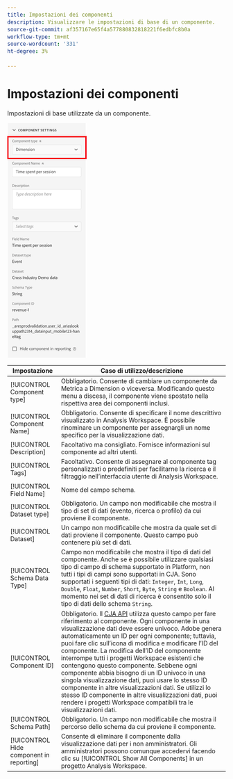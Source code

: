 ```yaml
---
title: Impostazioni dei componenti
description: Visualizzare le impostazioni di base di un componente.
source-git-commit: af357167e65f4a577880832818221f6edbfc8b0a
workflow-type: tm+mt
source-wordcount: '331'
ht-degree: 3%

---
```



# Impostazioni dei componenti

Impostazioni di base utilizzate da un componente.

![Impostazioni dei componenti](../assets/component-settings.png)

| Impostazione | Caso di utilizzo/descrizione |
| --- | --- |
| [!UICONTROL Component type] | Obbligatorio. Consente di cambiare un componente da Metrica a Dimension o viceversa. Modificando questo menu a discesa, il componente viene spostato nella rispettiva area dei componenti inclusi. |
| [!UICONTROL Component Name] | Obbligatorio. Consente di specificare il nome descrittivo visualizzato in Analysis Workspace. È possibile rinominare un componente per assegnargli un nome specifico per la visualizzazione dati. |
| [!UICONTROL Description] | Facoltativo ma consigliato. Fornisce informazioni sul componente ad altri utenti. |
| [!UICONTROL Tags] | Facoltativo. Consente di assegnare al componente tag personalizzati o predefiniti per facilitarne la ricerca e il filtraggio nell’interfaccia utente di Analysis Workspace. |
| [!UICONTROL Field Name] | Nome del campo schema. |
| [!UICONTROL Dataset type] | Obbligatorio. Un campo non modificabile che mostra il tipo di set di dati (evento, ricerca o profilo) da cui proviene il componente. |
| [!UICONTROL Dataset] | Un campo non modificabile che mostra da quale set di dati proviene il componente. Questo campo può contenere più set di dati. |
| [!UICONTROL Schema Data Type] | Campo non modificabile che mostra il tipo di dati del componente.  Anche se è possibile utilizzare qualsiasi tipo di campo di schema supportato in Platform, non tutti i tipi di campi sono supportati in CJA. Sono supportati i seguenti tipi di dati: `Integer`, `Int`, `Long`, `Double`, `Float`, `Number`, `Short`, `Byte`, `String` e `Boolean`. Al momento nei set di dati di ricerca è consentito solo il tipo di dati dello schema `String`. |
| [!UICONTROL Component ID] | Obbligatorio. Il [CJA API](https://adobe.io/cja-apis/docs) utilizza questo campo per fare riferimento al componente. Ogni componente in una visualizzazione dati deve essere univoco. Adobe genera automaticamente un ID per ogni componente; tuttavia, puoi fare clic sull’icona di modifica e modificare l’ID del componente. La modifica dell’ID del componente interrompe tutti i progetti Workspace esistenti che contengono questo componente. Sebbene ogni componente abbia bisogno di un ID univoco in una singola visualizzazione dati, puoi usare lo stesso ID componente in altre visualizzazioni dati. Se utilizzi lo stesso ID componente in altre visualizzazioni dati, puoi rendere i progetti Workspace compatibili tra le visualizzazioni dati. |
| [!UICONTROL Schema Path] | Obbligatorio. Un campo non modificabile che mostra il percorso dello schema da cui proviene il componente. |
| [!UICONTROL Hide component in reporting] | Consente di eliminare il componente dalla visualizzazione dati per i non amministratori. Gli amministratori possono comunque accedervi facendo clic su [!UICONTROL Show All Components] in un progetto Analysis Workspace. |
